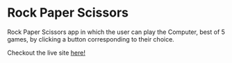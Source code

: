 <h1>Rock Paper Scissors</h1>

Rock Paper Scissors app in which the user can play the Computer, best of 5 games, by clicking a button corresponding to their choice. 

Checkout the live site [here!](https://thilger1.github.io/RockPaperScissors/)
